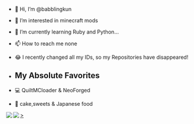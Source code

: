 - 👋 Hi, I’m @babblingkun
- 👀 I’m interested in minecraft mods
- 🌱 I’m currently learning Ruby and Python...
- 📫 How to reach me none
- 😂 I recently changed all my IDs, so my Repositories have disappeared!

- ##  My Absolute Favorites
- 💻   QuiltMCloader & NeoForged
- 🍰   cake,sweets & Japanese food

<!---
kotyopuwwwwww/kotyopuwwwwww is a ✨ special ✨ repository because its `README.md` (this file) appears on your GitHub profile.
You can click the Preview link to take a look at your changes.
--->
<a href="https://github.com/anuraghazra/github-readme-stats">
  <img align="left" src="https://github-readme-stats.vercel.app/api?username=babblingkun&count_private=true&show_icons=true&theme=ambient_gradient" />
</a>
<a href="https://github.com/anuraghazra/github-readme-stats">
  <img align="left" src="https://github-readme-stats.vercel.app/api/top-langs/?username=babblingkun&layout=compact&theme=ambient_gradient" />>
</p>
